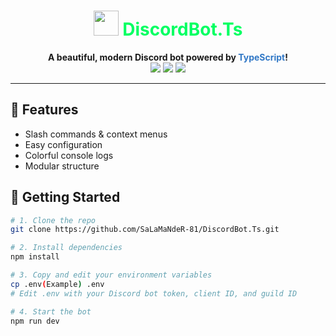 ﻿<h1 align="center">
  <img src="https://cdn.jsdelivr.net/gh/twitter/twemoji@14.0.2/assets/72x72/1f916.png" width="40"/>
  <span style="color:#00ff62;">DiscordBot.Ts</span>
</h1>

<p align="center">
  <b>A beautiful, modern Discord bot powered by <span style="color:#3178c6;">TypeScript</span>!</b><br>
  <img src="https://img.shields.io/badge/TypeScript-5.x-blue?logo=typescript">
  <img src="https://img.shields.io/badge/Discord.js-14.x-purple?logo=discord">
  <img src="https://img.shields.io/badge/License-ISC-green">
</p>

---

## 🌱 Features

- Slash commands & context menus
- Easy configuration
- Colorful console logs
- Modular structure

## 🚀 Getting Started

```bash
# 1. Clone the repo
git clone https://github.com/SaLaMaNdeR-81/DiscordBot.Ts.git

# 2. Install dependencies
npm install

# 3. Copy and edit your environment variables
cp .env(Example) .env
# Edit .env with your Discord bot token, client ID, and guild ID

# 4. Start the bot
npm run dev
```

